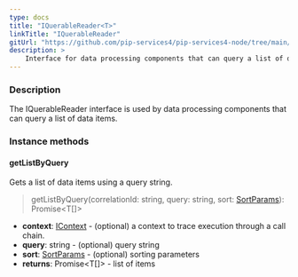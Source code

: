 ```yaml
---
type: docs
title: "IQuerableReader<T>"
linkTitle: "IQuerableReader"
gitUrl: "https://github.com/pip-services4/pip-services4-node/tree/main/pip-services4-persistence-node"
description: >
    Interface for data processing components that can query a list of data items.
---
```


### Description

The IQuerableReader interface is used by data processing components that can query a list of data items.

### Instance methods

#### getListByQuery
Gets a list of data items using a query string.

> getListByQuery(correlationId: string, query: string, sort: [SortParams](../../../data/query/sort_params)): Promise\<T[]\>

- **context**: [IContext](../../../components/context/icontext) - (optional) a context to trace execution through a call chain.
- **query**: string - (optional) query string
- **sort**: [SortParams](../../../data/query/sort_params) - (optional) sorting parameters
- **returns**: Promise\<T[]\> - list of items

